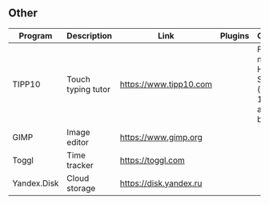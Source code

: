 ## Other

| Program | Description | Link | Plugins | Comment |
| --- | --- | --- | --- | --- |
| TIPP10 | Touch typing tutor | https://www.tipp10.com | | For macOS High Sierra (version 10.13) and below |
| GIMP | Image editor | https://www.gimp.org |
| Toggl | Time tracker | https://toggl.com |
| Yandex.Disk | Cloud storage | https://disk.yandex.ru |
